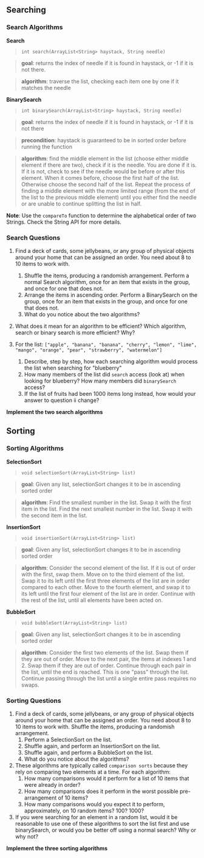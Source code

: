 ## Searching

### Search Algorithms

**Search**

> `int search(ArrayList<String> haystack, String needle)`

> **goal**: returns the index of needle if it is found in haystack, or -1 if it is not there.

> **algorithm**: traverse the list, checking each item one by one if it matches the needle

**BinarySearch**

> `int binarySearch(ArrayList<String> haystack, String needle)`

> **goal**: returns the index of needle if it is found in haystack, or -1 if it is not there

> **precondition**: haystack is guaranteed to be in sorted order before running the function

> **algorithm**: find the middle element in the list (choose either middle element if there are two), check if it is the needle. You are done if it is. If it is not, check to see if the needle would be before or after this element. When it comes before, choose the first half of the list. Otherwise choose the second half of the list. Repeat the process of finding a middle element with the more limited range (from the end of the list to the previous middle element) until you either find the needle or are unable to continue splitting the list in half.

**Note**: Use the `compareTo` function to determine the alphabetical order of two Strings. Check the String API for more details.

### Search Questions

1. Find a deck of cards, some jellybeans, or any group of physical objects around your home that can be assigned an order. You need about 8 to 10 items to work with.
    1. Shuffle the items, producing a randomish arrangement. Perform a normal Search algorithm, once for an item that exists in the group, and once for one that does not.
    2. Arrange the items in ascending order. Perform a BinarySearch on the group, once for an item that exists in the group, and once for one that does not.
    3. What do you notice about the two algorithms?

2. What does it mean for an algorithm to be efficient? Which algorithm, search or binary search is more efficient? Why?
3. For the list: `["apple", "banana", "banana", "cherry", "lemon", "lime", "mango", "orange", "pear", "strawberry", "watermelon"]`
    1. Describe, step by step, how each searching algorithm would process the list when searching for "blueberry"
    2. How many members of the list did `search` access (look at) when looking for blueberry? How many members did `binarySearch` access?
    3. If the list of fruits had been 1000 items long instead, how would your answer to question ii change?

**Implement the two search algorithms**

## Sorting

### Sorting Algorithms

**SelectionSort**

> `void selectionSort(ArrayList<String> list)`

> **goal**: Given any list, selectionSort changes it to be in ascending sorted order

> **algorithm**: Find the smallest number in the list. Swap it with the first item in the list. Find the next smallest number in the list. Swap it with the second item in the list.

**InsertionSort**

> `void insertionSort(ArrayList<String> list)`

> **goal**: Given any list, selectionSort changes it to be in ascending sorted order

> **algorithm**: Consider the second element of the list. If it is out of order with the first, swap them. Move on to the third element of the list. Swap it to its left until the first three elements of the list are in order compared to each other. Move to the fourth element, and swap it to its left until the first four element of the list are in order. Continue with the rest of the list, until all elements have been acted on.

**BubbleSort**

> `void bubbleSort(ArrayList<String> list)`

> **goal**: Given any list, selectionSort changes it to be in ascending sorted order

> **algorithm**: Consider the first two elements of the list. Swap them if they are out of order. Move to the next pair, the items at indexes 1 and 2. Swap them if they are out of order. Continue through each pair in the list, until the end is reached. This is one "pass" through the list. Continue passing through the list until a single entire pass requires no swaps.

### Sorting Questions

1. Find a deck of cards, some jellybeans, or any group of physical objects around your home that can be assigned an order. You need about 8 to 10 items to work with. Shuffle the items, producing a randomish arrangement.
    1. Perform a SelectionSort on the list.
    2. Shuffle again, and perform an InsertionSort on the list.
    3. Shuffle again, and perform a BubbleSort on the list.
    4. What do you notice about the algorithms?
2. These algorithms are typically called `comparison sorts` because they rely on comparing two elements at a time. For each algorithm:
    1. How many comparisons would it perform for a list of 10 items that were already in order?
    2. How many comparisons does it perform in the worst possible pre-arrangement of 10 items?
    3. How many comparisons would you expect it to perform, approximately, on 10 random items? 100? 1000?
3. If you were searching for an element in a random list, would it be reasonable to use one of these algorithms to sort the list first and use binarySearch, or would you be better off using a normal search? Why or why not?

**Implement the three sorting algorithms**
